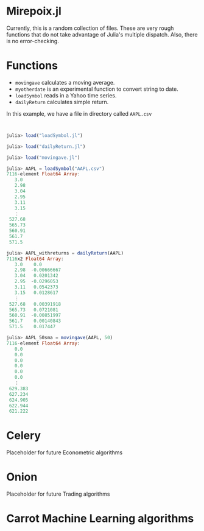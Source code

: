 Mirepoix.jl
=========

Currently, this is a random collection of files. These are very
rough functions that do not take advantage of Julia's multiple
dispatch. Also, there is no error-checking.

# Functions

* `movingave` calculates a moving average.
* `myotherdate` is an experimental function to convert string to date.
* `loadSymbol` reads in a Yahoo time series. 
* `dailyReturn` calculates simple return. 

In this example, we have a file in directory called `AAPL.csv`


```julia


julia> load("loadSymbol.jl")

julia> load("dailyReturn.jl")

julia> load("movingave.jl")

julia> AAPL = loadSymbol("AAPL.csv")
7116-element Float64 Array:
   3.0 
   2.98
   3.04
   2.95
   3.11
   3.15
   ⋮   
 527.68
 565.73
 560.91
 561.7 
 571.5 

julia> AAPL_withreturns = dailyReturn(AAPL)
7116x2 Float64 Array:
   3.0    0.0       
   2.98  -0.00666667
   3.04   0.0201342 
   2.95  -0.0296053 
   3.11   0.0542373 
   3.15   0.0128617 
   ⋮                
 527.68   0.00391918
 565.73   0.0721081 
 560.91  -0.00851997
 561.7    0.00140843
 571.5    0.017447 

julia> AAPL_50sma = movingave(AAPL, 50)
7116-element Float64 Array:
   0.0  
   0.0  
   0.0  
   0.0  
   0.0  
   0.0  
   ⋮    
 629.383
 627.234
 624.905
 622.944
 621.222
```
# Celery

Placeholder for future Econometric algorithms

# Onion

Placeholder for future  Trading algorithms

# Carrot Machine Learning algorithms
